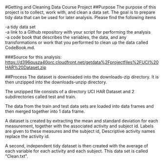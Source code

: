 #Getting and Cleaning Data Course Project
##Purpose
The purpose of this project is to collect, work with, and clean a data set. The goal is to prepare tidy data that can be used for later analysis. Please find the following items

-a tidy data set  
-a link to a Github repository with your script for performing the analysis  
-a code book that describes the variables, the data, and any transformations or work that you performed to clean up the data called CodeBook.md. 

 
###Source for this analysis:  
https://d396qusza40orc.cloudfront.net/getdata%2Fprojectfiles%2FUCI%20HAR%20Dataset.zip


##Process
The dataset is downloaded into the downloads-zip directory. It is then unzipped into the downloads-unzip directory. 

The unzipped file consists of a directory UCI HAR Dataset and 2 subdirectories called test and train.  

The data from the train and test data sets are loaded into data frames and then merged together into 1 data frame. 

A dataset is created by extracting the mean and standard deviation for each measurement, together with the associated activity and subject id. Labels are given to these measures and the subject id, Descriptive activity names replace the activity id. 

A second, independent tidy dataset is then created with the average of each variable for each activity and each subject. This data set is called "Clean.txt".
  

